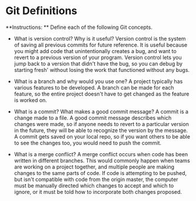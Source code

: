 # Git Definitions

**Instructions: ** Define each of the following Git concepts.

* What is version control?  Why is it useful?
Version control is the system of saving all previous commits for future reference. It is useful because you might add code that unintentionally creates a bug, and want to revert to a previous version of your program. Version control lets you jump back to a version that didn't have the bug, so you can debug by starting fresh' without losing the work that functioned without any bugs. 


* What is a branch and why would you use one?
A project typically has various features to be developed. A branch can be made for each feature, so the entire project doesn't have to get changed as the feature is worked on. 

* What is a commit? What makes a good commit message?
A commit is a change made to a file. A good commit message describes which changes were made, so if anyone needs to revert to a particular version in the future, they will be able to recognize the version by the message. A commit gets saved on your local repo, so if you want others to be able to see the changes too, you would need to push the commit.

* What is a merge conflict?
A merge conflict occurs when code has been written in different branches. This would commonly happen when teams are working on a project together, and multiple people are making changes to the same parts of code. If code is attempting to be pushed, but isn't compatible with code from the origin master, the computer must be manually directed which changes to accept and which to ignore, or it must be told how to incorporate both changes proposed. 


